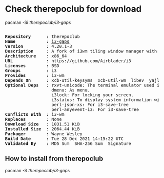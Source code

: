 # Check therepoclub for download

pacman -Si *therepoclub/i3-gaps*

<div class="highlight"><pre class="highlight"><text>
<b>Repository</b>      : therepoclub
<b>Name</b>            : <a href="../../x86_64/i3-gaps-4.20.1-3-x86_64.pkg.tar.zst">i3-gaps</a>
<b>Version</b>         : 4.20.1-3
<b>Description</b>     : A fork of i3wm tiling window manager with more features, including gaps
<b>Architecture</b>    : x86_64
<b>URL</b>             : https://github.com/Airblader/i3
<b>Licenses</b>        : BSD
<b>Groups</b>          : i3
<b>Provides</b>        : i3-wm
<b>Depends On</b>      : xcb-util-keysyms  xcb-util-wm  libev  yajl  startup-notification  pango  perl  xcb-util-cursor  xcb-util-xrm  libxkbcommon-x11
<b>Optional Deps</b>   : rxvt-unicode: The terminal emulator used in the default config.
                  dmenu: As menu.
                  i3lock: For locking your screen.
                  i3status: To display system information with a bar.
                  perl-json-xs: For i3-save-tree
                  perl-anyevent-i3: For i3-save-tree
<b>Conflicts With</b>  : i3-wm
<b>Replaces</b>        : None
<b>Download Size</b>   : 1031.51 KiB
<b>Installed Size</b>  : 2064.44 KiB
<b>Packager</b>        : Wayne Wesley <wayne6324@gmail.com>
<b>Build Date</b>      : Tue 28 Dec 2021 14:15:22 UTC
<b>Validated By</b>    : MD5 Sum  SHA-256 Sum  Signature
</text></pre></div>

## How to install from therepoclub

pacman -S *therepoclub/i3-gaps*
